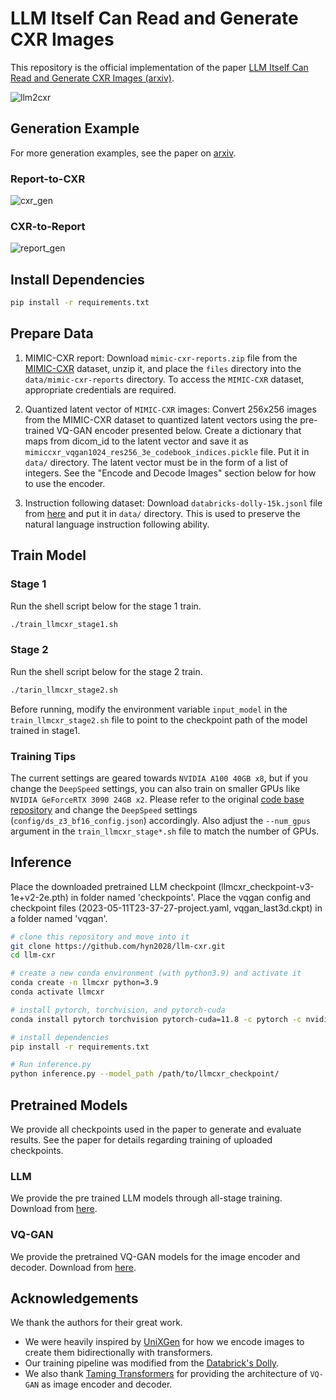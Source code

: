 # LLM Itself Can Read and Generate CXR Images

This repository is the official implementation of the paper [LLM Itself Can Read and Generate CXR Images (arxiv)](https://arxiv.org/abs/2305.11490).

![llm2cxr](https://github.com/hyn2028/llm-cxr/assets/5181065/b0c12395-c003-4901-bde9-9ecfe8272079)

## Generation Example
For more generation examples, see the paper on [arxiv](https://arxiv.org/abs/2305.11490).
### Report-to-CXR
![cxr_gen](https://github.com/hyn2028/llm-cxr/assets/5181065/75cd2498-a2c6-4f40-9a38-356b465e01ad)
### CXR-to-Report 
![report_gen](https://github.com/hyn2028/llm-cxr/assets/5181065/e3bc49ec-328b-4e57-961a-375bf0ac88ac)


## Install Dependencies

```bash
pip install -r requirements.txt
```

## Prepare Data
1. MIMIC-CXR report: Download `mimic-cxr-reports.zip` file from the [MIMIC-CXR](https://physionet.org/content/mimic-cxr/2.0.0/) dataset, unzip it, and place the `files` directory into the `data/mimic-cxr-reports` directory. To access the `MIMIC-CXR` dataset, appropriate credentials are required.

1. Quantized latent vector of `MIMIC-CXR` images: Convert 256x256 images from the MIMIC-CXR dataset to quantized latent vectors using the pre-trained VQ-GAN encoder presented below. Create a dictionary that maps from dicom_id to the latent vector and save it as `mimiccxr_vqgan1024_res256_3e_codebook_indices.pickle` file. Put it in `data/` directory. The latent vector must be in the form of a list of integers. See the "Encode and Decode Images" section below for how to use the encoder.

1. Instruction following dataset: Download `databricks-dolly-15k.jsonl` file from [here](https://huggingface.co/datasets/databricks/databricks-dolly-15k) and put it in `data/` directory. This is used to preserve the natural language instruction following ability.

## Train Model
### Stage 1
Run the shell script below for the stage 1 train.

```bash
./train_llmcxr_stage1.sh
```
### Stage 2
Run the shell script below for the stage 2 train. 
```bash
./tarin_llmcxr_stage2.sh
```
Before running, modify the environment variable `input_model` in the `train_llmcxr_stage2.sh` file to point to the checkpoint path of the model trained in stage1.

### Training Tips
The current settings are geared towards `NVIDIA A100 40GB x8`, but if you change the `DeepSpeed` settings, you can also train on smaller GPUs like `NVIDIA GeForceRTX 3090 24GB x2`. Please refer to the original [code base repository](https://github.com/databrickslabs/dolly) and change the `DeepSpeed` settings (`config/ds_z3_bf16_config.json`) accordingly. Also adjust the `--num_gpus` argument in the `train_llmcxr_stage*.sh` file to match the number of GPUs.

## Inference

Place the downloaded pretrained LLM checkpoint (llmcxr_checkpoint-v3-1e+v2-2e.pth) in folder named 'checkpoints'.
Place the vqgan config and checkpoint files (2023-05-11T23-37-27-project.yaml, vqgan_last3d.ckpt) in a folder named 'vqgan'.

```bash
# clone this repository and move into it
git clone https://github.com/hyn2028/llm-cxr.git
cd llm-cxr

# create a new conda environment (with python3.9) and activate it
conda create -n llmcxr python=3.9
conda activate llmcxr

# install pytorch, torchvision, and pytorch-cuda
conda install pytorch torchvision pytorch-cuda=11.8 -c pytorch -c nvidia

# install dependencies
pip install -r requirements.txt

# Run inference.py
python inference.py --model_path /path/to/llmcxr_checkpoint/
```

## Pretrained Models
We provide all checkpoints used in the paper to generate and evaluate results. See the paper for details regarding training of uploaded checkpoints.
### LLM
We provide the pre trained LLM models through all-stage training. Download from [here](https://drive.google.com/file/d/1jaFT0yVOt8jyOQdvAZ2wfmBOsGQOlmIV/view?usp=sharing).
### VQ-GAN
We provide the pretrained VQ-GAN models for the image encoder and decoder. Download from [here](https://drive.google.com/file/d/15wIky-wUEuNMrEljKh5wnhAFg8QLdx-M/view?usp=sharing).


## Acknowledgements
We thank the authors for their great work. 
- We were heavily inspired by [UniXGen](https://arxiv.org/abs/2302.12172) for how we encode images to create them bidirectionally with transformers.
- Our training pipeline was modified from the [Databrick's Dolly](https://github.com/databrickslabs/dolly). 
- We also thank [Taming Transformers](https://github.com/CompVis/taming-transformers) for providing the architecture of `VQ-GAN` as image encoder and decoder. 
